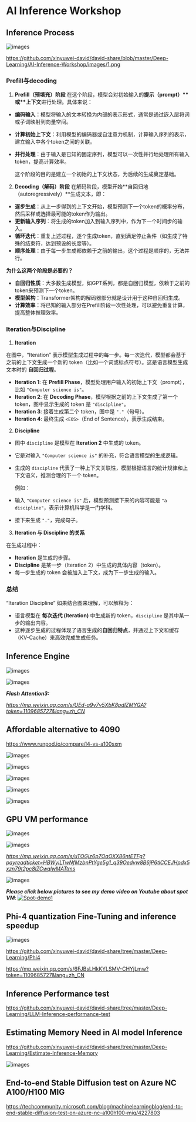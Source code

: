 # AI Inference Workshop

## Inference Process

![images](https://github.com/xinyuwei-david/david-share/blob/master/Deep-Learning/AI-Inference-Workshop/images/17.png)

https://github.com/xinyuwei-david/david-share/blob/master/Deep-Learning/AI-Inference-Workshop/images/1.png

### Prefill与decoding

1. **Prefill（预填充）阶段**
   在这个阶段，模型会对初始输入的**提示（prompt）\**或\**上下文**进行处理。具体来说：

- **编码输入**：模型将输入的文本转换为内部的表示形式，通常是通过嵌入层将词或子词映射到向量空间。

- **计算初始上下文**：利用模型的编码器或自注意力机制，计算输入序列的表示，建立输入中各个token之间的关联。

- **并行处理**：由于输入是已知的固定序列，模型可以一次性并行地处理所有输入token，提高计算效率。

  这个阶段的目的是建立一个初始的上下文状态，为后续的生成奠定基础。

2. **Decoding（解码）阶段**
   在解码阶段，模型开始**自回归地（autoregressively）**生成文本，即：

- **逐步生成**：从上一步得到的上下文开始，模型预测下一个token的概率分布，然后采样或选择最可能的token作为输出。
- **更新输入序列**：将生成的token加入到输入序列中，作为下一个时间步的输入。
- **循环迭代**：重复上述过程，逐个生成token，直到满足停止条件（如生成了特殊的结束符，达到预设的长度等）。
- **顺序处理**：由于每一步生成都依赖于之前的输出，这个过程是顺序的，无法并行。

**为什么这两个阶段是必要的？**

- **自回归性质**：大多数生成模型，如GPT系列，都是自回归模型，依赖于之前的token来预测下一个token。
- **模型架构**：Transformer架构的解码器部分就是设计用于这种自回归生成。
- **计算效率**：将已知的输入部分在Prefill阶段一次性处理，可以避免重复计算，提高整体推理效率。

### **Iteration**与Discipline

1. **Iteration**

在图中，“Iteration” 表示模型生成过程中的每一步。每一次迭代，模型都会基于之前的上下文生成一个新的 token（比如一个词或标点符号）。这是语言模型生成文本时的 **自回归过程**。

- **Iteration 1**: 在 **Prefill Phase**，模型处理用户输入的初始上下文（prompt），比如 `"Computer science is"`。
- **Iteration 2**: 在 **Decoding Phase**，模型根据之前的上下文生成了第一个 token，图中显示生成的 token 是 `"discipline"`。
- **Iteration 3**: 接着生成第二个 token，图中是 `"."`（句号）。
- **Iteration 4**: 最终生成 `<EOS>`（End of Sentence），表示生成结束。



2. **Discipline**

- 图中 `discipline` 是模型在 **Iteration 2** 中生成的 token。

- 它是对输入 `"Computer science is"` 的补充，符合语言模型的生成逻辑。

- 生成的 `discipline` 代表了一种上下文关联性，模型根据语言的统计规律和上下文语义，推测合理的下一个 token。

  例如：

- 输入 `"Computer science is"` 后，模型预测接下来的内容可能是 `"a discipline"`，表示计算机科学是一门学科。

- 接下来生成 `"."`，完成句子。

  

3. **Iteration 与 Discipline 的关系**

在生成过程中：

- **Iteration** 是生成的步骤。
- **Discipline** 是某一步（Iteration 2）中生成的具体内容（token）。
- 每一步生成的 token 会被加入上下文，成为下一步生成的输入。



### 总结

“Iteration Discipline” 如果结合图来理解，可以解释为：

- 语言模型在 **每次迭代 (Iteration)** 中生成新的 token，`discipline` 是其中某一步的输出内容。
- 这种逐步生成的过程体现了语言生成的**自回归特点**，并通过上下文和缓存（KV-Cache）来高效完成生成任务。

## Inference Engine

![images](https://github.com/xinyuwei-david/david-share/blob/master/Deep-Learning/AI-Inference-Workshop/images/2.png)

![images](https://github.com/xinyuwei-david/david-share/blob/master/Deep-Learning/AI-Inference-Workshop/images/1.png)

***Flash Attention3:***

*https://mp.weixin.qq.com/s/UEd-a9v7v5XbK8pdlZMYGA?token=1109685727&lang=zh_CN*

## Affordable alternative to 4090

https://www.runpod.io/compare/l4-vs-a100sxm

![images](https://github.com/xinyuwei-david/david-share/blob/master/Deep-Learning/AI-Inference-Workshop/images/7.png)

![images](https://github.com/xinyuwei-david/david-share/blob/master/Deep-Learning/AI-Inference-Workshop/images/8.png)

![images](https://github.com/xinyuwei-david/david-share/blob/master/Deep-Learning/AI-Inference-Workshop/images/10.png)

![images](https://github.com/xinyuwei-david/david-share/blob/master/Deep-Learning/AI-Inference-Workshop/images/9.png)

![images](https://github.com/xinyuwei-david/david-share/blob/master/Deep-Learning/AI-Inference-Workshop/images/11.png)

## GPU VM performance

![images](https://github.com/xinyuwei-david/david-share/blob/master/Deep-Learning/AI-Inference-Workshop/images/14.png)

![images](https://github.com/xinyuwei-david/david-share/blob/master/Deep-Learning/AI-Inference-Workshop/images/13.png)

*https://mp.weixin.qq.com/s/uTOGjz6p7OaOXX86ntETFg?payreadticket=HBWyiLTwNfMzbnPtYge5g1_q39Oedvw8B6jP6tlCCEJHpdx5xzn79t2pc8lZCwqlwMATtms*



![images](https://github.com/xinyuwei-david/david-share/blob/master/Deep-Learning/AI-Inference-Workshop/images/15.png)

***Please click below pictures to see my demo video on Youtube about spot VM***:
[![Spot-demo1](https://raw.githubusercontent.com/xinyuwei-david/david-share/refs/heads/master/IMAGES/6.webp)](https://youtu.be/wDf4WA_7myM)

## Phi-4 quantization Fine-Tuning and inference speedup

![images](https://github.com/xinyuwei-david/david-share/blob/master/Deep-Learning/AI-Inference-Workshop/images/12.png)

https://github.com/xinyuwei-david/david-share/tree/master/Deep-Learning/Phi4

https://mp.weixin.qq.com/s/6FJBsLHkKYLSMV-CHYjLmw?token=1109685727&lang=zh_CN

## Inference Performance test

https://github.com/xinyuwei-david/david-share/tree/master/Deep-Learning/LLM-Inference-performance-test

## Estimating Memory Need in AI model Inference

https://github.com/xinyuwei-david/david-share/tree/master/Deep-Learning/Estimate-Inference-Memory

![images](https://github.com/xinyuwei-david/david-share/blob/master/Deep-Learning/AI-Inference-Workshop/images/6.png)

## End-to-end Stable Diffusion test on Azure NC A100/H100 MIG

https://techcommunity.microsoft.com/blog/machinelearningblog/end-to-end-stable-diffusion-test-on-azure-nc-a100h100-mig/4227803